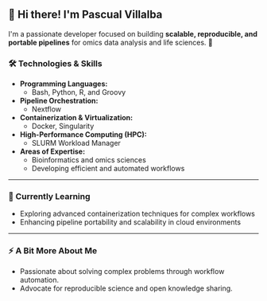 ## 👋 Hi there! I'm Pascual Villalba 
I'm a passionate developer focused on building **scalable, reproducible, and portable pipelines** for omics data analysis and life sciences. 🚀  

### 🛠️ Technologies & Skills  
- **Programming Languages:**  
  - Bash, Python, R, and Groovy  
- **Pipeline Orchestration:**  
  - Nextflow  
- **Containerization & Virtualization:**  
  - Docker, Singularity
- **High-Performance Computing (HPC):**  
  - SLURM Workload Manager 
- **Areas of Expertise:**  
  - Bioinformatics and omics sciences  
  - Developing efficient and automated workflows  

---

### 🌱 Currently Learning  
- Exploring advanced containerization techniques for complex workflows  
- Enhancing pipeline portability and scalability in cloud environments

---

### ⚡ A Bit More About Me  
- Passionate about solving complex problems through workflow automation.  
- Advocate for reproducible science and open knowledge sharing.  
